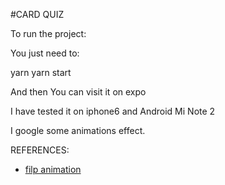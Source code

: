 #CARD QUIZ

To run the project:

You just need to:

yarn
yarn start

And then You can visit it on expo

I have tested it on iphone6 and Android Mi Note 2

I google some animations effect.

REFERENCES:
* [filp animation](https://codedaily.io/screencasts/12/Create-a-Flip-Card-Animation-with-React-Native)